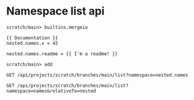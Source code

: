 # Namespace list api

```ucm:hide
scratch/main> builtins.mergeio
```

```unison
{{ Documentation }}
nested.names.x = 42

nested.names.readme = {{ I'm a readme! }}
```

```ucm
scratch/main> add
```

```api
GET /api/projects/scratch/branches/main/list?namespace=nested.names

GET /api/projects/scratch/branches/main/list?namespace=names&relativeTo=nested
```
